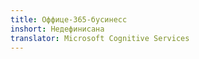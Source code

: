 ```yaml
---
title: Оффице-365-бусинесс
inshort: Недефинисана
translator: Microsoft Cognitive Services
---
```




